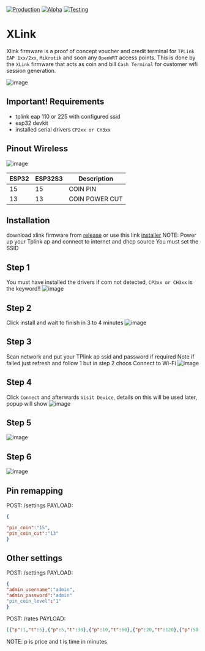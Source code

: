 [![Production](https://img.shields.io/badge/Production%3F-no-red.svg)](https://bitbucket.org/lbesson/ansi-colors) [![Alpha](https://img.shields.io/badge/Alpha%3F-yes-green.svg)](https://GitHub.com/Naereen/StrapDown.js/graphs/commit-activity) [![Testing](https://img.shields.io/badge/Testing%3F-yes-green.svg)](https://GitHub.com/Naereen/StrapDown.js/graphs/commit-activity)

# XLink
Xlink firmware is a  proof of concept voucher and credit terminal for `TPLink EAP 1xx/2xx`, `Mikrotik` and soon any `OpenWRT` access points.
This is done by the `XLink` firmware that acts as coin and bill `Cash Terminal` for customer wifi session generation.

![image](https://github.com/user-attachments/assets/b11121dd-5844-4771-a13a-6766e4714b3a)



## Important! Requirements
- tplink eap 110 or 225 with configured ssid
- esp32 devkit
- installed serial drivers `CP2xx or CH3xx`

## Pinout Wireless
![image](https://github.com/user-attachments/assets/9cc2a499-ce36-4a10-93ce-48d9b1ec1c7c)

| ESP32  | ESP32S3 | Description |
| - | - | - |
| 15  | 15  | COIN PIN  |
| 13  | 13  | COIN POWER CUT  |

## Installation
download xlink firmware from [release](https://github.com/rjjrbatarao/XLink/releases) or use this link [installer](https://xlnk.xmachinesystems.com/)
NOTE: Power up your Tplink ap and connect to internet and dhcp source You must set the SSID

## Step 1
You must have installed the drivers if com not detected, `CP2xx or CH3xx` is the keyword!!
![image](https://github.com/user-attachments/assets/3b80596e-02b3-4977-afda-3c003596b376)

## Step 2
Click install and wait to finish in 3 to 4 minutes
![image](https://github.com/user-attachments/assets/cb70b19c-50ea-407f-8871-17027ef9da0f)

## Step 3
Scan network and put your TPlink ap ssid and password if required
Note if failed just refresh and follow 1 but in step 2 choos Connect to Wi-Fi
![image](https://github.com/user-attachments/assets/bfdfe651-3502-4c68-ae31-b08eaca8646d)

## Step 4
Click `Connect` and afterwards `Visit Device`, details on this will be used later, popup will show
![image](https://github.com/user-attachments/assets/b473a422-580b-44b4-93e3-03ba5f086a4d)

## Step 5
![image](https://github.com/user-attachments/assets/e533cde0-7f53-4ace-a75e-84bc20582bc6)


## Step 6
![image](https://github.com/user-attachments/assets/14814f20-5cfc-402f-95f9-5dcafbaba664)

## Pin remapping


POST: /settings
PAYLOAD:
```json
{

"pin_coin":"15",
"pin_coin_cut":"13"
}
```
## Other settings
POST: /settings
PAYLOAD:
```json
{
"admin_username":"admin",
"admin_password":"admin"
"pin_coin_level":"1"
}
```
POST: /rates
PAYLOAD:
```json
[{"p":1,"t":5},{"p":5,"t":30},{"p":10,"t":60},{"p":20,"t":120},{"p":50,"t":300}]
```
NOTE: p is price and t is time in minutes
